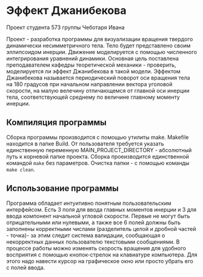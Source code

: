 # Эффект Джанибекова
Проект студента 573 группы Чеботаря Ивана

Проект - разработка программы для визуализации вращения твердого динамически несимметричного тела. Тело будет представлено своим эллипсоидом инерции. Движение моделируется с помощью численного интегрирования уравнений динамики.
Основная цель поставлена преподавателем кафедры теоретической механики - проверить, моделируется ли эффект Джанибекова в такой модели. Эффектом Джанибекова называется периодический поворот оси вращения тела на 180 градусов при начальном направлении вектора уголовой скорости, на малую велечину отличающемся от главной оси инерции тела, соответствующей среднему по величине главному моменту инерции.

## Компиляция программы

Сборка программы производится с помощью утилиты make. Makefile находится в папке Build. От пользователя требуется указать единственную переменную MAIN_PROJECT_DIRECTORY - абсолютный путь к корневой папке проекта. Сборка проеизводится единственной командой ```make``` без параметров. Очистка папки - с помощью команды ```make clean```.

## Использование программы

Программа обладает интуитивно понятным пользовательским интерфейсом. Есть 3 поля для ввода главных моментов инерции и 3 для ввода компонент начальной угловой скорости. Первые не могут быть отрицательными или нулевыми, а также все 6 полей должны быть заполнены корректными числами (разделитель целой и дробной частей - точка)- за этим следит система валидации, сообщающая о некорректных данных пользователю текстовыми сообщениями. В процессе работы можно изменять скорость вращения для удобного восприятия с помощью кнопок-стрелок на клавиатуре компьютера. Для этого надо навести курсор на графическое окно или просто убрать его с полей ввода.
